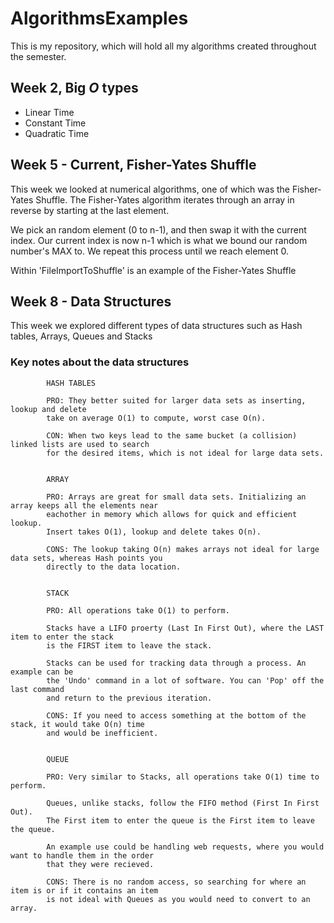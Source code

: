 # AlgorithmsExamples
This is my repository, which will hold all my algorithms created throughout the semester.
## Week 2, Big _O_ types
* Linear Time
* Constant Time
* Quadratic Time

## Week 5 - Current, Fisher-Yates Shuffle
This week we looked at numerical algorithms, one of which was the Fisher-Yates Shuffle.
The Fisher-Yates algorithm iterates through an array in reverse by starting at the last element.  

We pick an random element (0 to n-1), and then swap it with the current index.
Our current index is now n-1 which is what we bound our random number's MAX to. We repeat this process
until we reach element 0.

Within 'FileImportToShuffle' is an example of the Fisher-Yates Shuffle

## Week 8 - Data Structures
This week we explored different types of data structures such as Hash tables, Arrays, Queues and Stacks

### Key notes about the data structures

            HASH TABLES
            
            PRO: They better suited for larger data sets as inserting, lookup and delete
            take on average O(1) to compute, worst case O(n).
            
            CON: When two keys lead to the same bucket (a collision) linked lists are used to search 
            for the desired items, which is not ideal for large data sets.
           

            ARRAY
            
            PRO: Arrays are great for small data sets. Initializing an array keeps all the elements near
            eachother in memory which allows for quick and efficient lookup. 
            Insert takes O(1), lookup and delete takes O(n).
            
            CONS: The lookup taking O(n) makes arrays not ideal for large data sets, whereas Hash points you 
            directly to the data location.
            

            STACK
            
            PRO: All operations take O(1) to perform.
            
            Stacks have a LIFO proerty (Last In First Out), where the LAST item to enter the stack
            is the FIRST item to leave the stack. 
             
            Stacks can be used for tracking data through a process. An example can be
            the 'Undo' command in a lot of software. You can 'Pop' off the last command 
            and return to the previous iteration.
            
            CONS: If you need to access something at the bottom of the stack, it would take O(n) time
            and would be inefficient.
            

            QUEUE
            
            PRO: Very similar to Stacks, all operations take O(1) time to perform.
            
            Queues, unlike stacks, follow the FIFO method (First In First Out).
            The First item to enter the queue is the First item to leave the queue.
            
            An example use could be handling web requests, where you would want to handle them in the order
            that they were recieved.
            
            CONS: There is no random access, so searching for where an item is or if it contains an item
            is not ideal with Queues as you would need to convert to an array.
